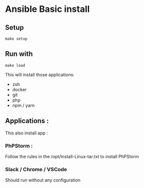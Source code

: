 # Ansible Basic install

## Setup

```
make setup
```

## Run with

```
make load
```

This will install those applications:

- zsh
- docker
- git
- php
- npm / yarn

## Applications :

This also install app :

### PhPStorm :

Follow the rules in the /opt/Install-Linux-tar.txt to install PhPStorm

### Slack / Chrome / VSCode

Should run without any configuration
